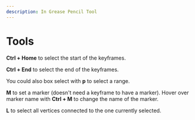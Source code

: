 ```yaml
---
description: In Grease Pencil Tool
---
```


# Tools

**Ctrl + Home** to select the start of the keyframes.

**Ctrl + End** to select the end of the keyframes.

You could also box select with **p** to select a range.

**M** to set a marker \(doesn't need a keyframe to have a marker\). Hover over marker name with **Ctrl + M** to change the name of the marker.

**L** to select all vertices connected to the one currently selected.

